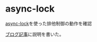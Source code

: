 # async-lock

[async-lock](https://www.npmjs.com/package/async-lock)を使った排他制御の動作を確認

[ブログ記事](https://s1r-j.hatenablog.com/entry/2023/03/30/230953)に説明を書いた。
